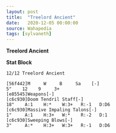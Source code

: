 ```yaml
---
layout: post
title:  "Treelord Ancient"
date:   2020-12-05 00:00:00
source: Wahapedia
tags: [sylvaneth]
---
```


**Treelord Ancient**

**Stat Block**
```
12/12 Treelord Ancient
```

```
[56f442]M     W     B     Sa    [-]
5"    12    9     3+    
[e85545]Weapons[-]
[c6c930]Doom Tendril Staff[-]
18"    A:1    H:*    W:3+   R:-1   D:D6  
[c6c930]Massive Impaling Talons[-]
1"     A:1    H:3+   W:*    R:-2   D:1   
[c6c930]Sweeping Blows[-]
3"     A:*    H:3+   W:3+   R:-1   D:D6  
```
    